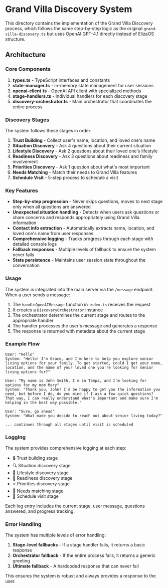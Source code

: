 # Grand Villa Discovery System

This directory contains the implementation of the Grand Villa Discovery process, which follows the same step-by-step logic as the original `grand-villa-discovery.ts` but uses OpenAI GPT-4.1 directly instead of ElizaOS structure.

## Architecture

### Core Components

1. **types.ts** - TypeScript interfaces and constants
2. **state-manager.ts** - In-memory state management for user sessions
3. **openai-client.ts** - OpenAI API client with specialized methods
4. **stage-handlers.ts** - Individual handlers for each discovery stage
5. **discovery-orchestrator.ts** - Main orchestrator that coordinates the entire process

### Discovery Stages

The system follows these stages in order:

1. **Trust Building** - Collect user's name, location, and loved one's name
2. **Situation Discovery** - Ask 4 questions about their current situation
3. **Lifestyle Discovery** - Ask 2 questions about their loved one's lifestyle
4. **Readiness Discovery** - Ask 3 questions about readiness and family involvement
5. **Priorities Discovery** - Ask 1 question about what's most important
6. **Needs Matching** - Match their needs to Grand Villa features
7. **Schedule Visit** - 5-step process to schedule a visit

### Key Features

- **Step-by-step progression** - Never skips questions, moves to next stage only when all questions are answered
- **Unexpected situation handling** - Detects when users ask questions or share concerns and responds appropriately using Grand Villa information
- **Contact info extraction** - Automatically extracts name, location, and loved one's name from user responses
- **Comprehensive logging** - Tracks progress through each stage with detailed console logs
- **Fallback responses** - Multiple levels of fallback to ensure the system never fails
- **State persistence** - Maintains user session state throughout the conversation

### Usage

The system is integrated into the main server via the `/message` endpoint. When a user sends a message:

1. The `handleOpenAIMessage` function in `index.ts` receives the request
2. It creates a `DiscoveryOrchestrator` instance
3. The orchestrator determines the current stage and routes to the appropriate handler
4. The handler processes the user's message and generates a response
5. The response is returned with metadata about the current stage

### Example Flow

```
User: "Hello"
System: "Hello! I'm Grace, and I'm here to help you explore senior living options for your family. To get started, could I get your name, location, and the name of your loved one you're looking for senior living options for?"

User: "My name is John Smith, I'm in Tampa, and I'm looking for options for my mom Mary"
System: "Thank you, John! I'd be happy to get you the information you need, but before I do, do you mind if I ask a few quick questions? That way, I can really understand what's important and make sure I'm helping in the best way possible."

User: "Sure, go ahead"
System: "What made you decide to reach out about senior living today?"

... continues through all stages until visit is scheduled
```

### Logging

The system provides comprehensive logging at each step:

- 🔒 Trust building stage
- 🔍 Situation discovery stage  
- 🎨 Lifestyle discovery stage
- 🎯 Readiness discovery stage
- ⭐ Priorities discovery stage
- 🎯 Needs matching stage
- 📅 Schedule visit stage

Each log entry includes the current stage, user message, questions answered, and progress tracking.

### Error Handling

The system has multiple levels of error handling:

1. **Stage-level fallbacks** - If a stage handler fails, it returns a basic response
2. **Orchestrator fallback** - If the entire process fails, it returns a generic greeting
3. **Ultimate fallback** - A hardcoded response that can never fail

This ensures the system is robust and always provides a response to the user.
